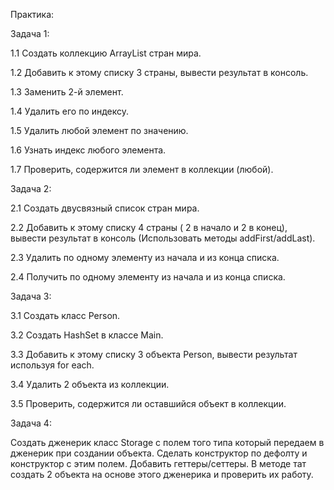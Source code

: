 Практика:

Задача 1:

1.1 Создать коллекцию ArrayList стран мира.

1.2 Добавить к этому списку 3 страны, вывести результат в консоль.

1.3 Заменить 2-й элемент.

1.4 Удалить его по индексу.

1.5 Удалить любой элемент по значению.

1.6 Узнать индекс любого элемента.

1.7 Проверить, содержится ли элемент в коллекции (любой).

Задача 2:

2.1 Создать двусвязный список стран мира.

2.2 Добавить к этому списку 4 страны ( 2 в начало и 2 в конец), вывести результат в
консоль (Использовать методы addFirst/addLast).

2.3 Удалить по одному элементу из начала и из конца списка.

2.4 Получить по одному элементу из начала и из конца списка.

Задача 3:

3.1 Создать класс Person.

3.2 Создать HashSet в классе Main.

3.3 Добавить к этому списку 3 объекта Person, вывести результат используя for each.

3.4 Удалить 2 объекта из коллекции.

3.5 Проверить, содержится ли оставшийся объект в коллекции.

Задача 4:

Создать дженерик класс Storage с полем того типа который передаем в дженерик при
создании объекта. Сделать конструктор по дефолту и конструктор с этим полем.
Добавить геттеры/сеттеры. В методе тат создать 2 объекта на основе этого дженерика и
проверить их работу.